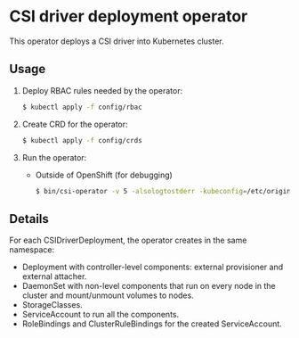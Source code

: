 # CSI driver deployment operator

This operator deploys a CSI driver into Kubernetes cluster.

## Usage

1. Deploy RBAC rules needed by the operator:
    ```bash
    $ kubectl apply -f config/rbac
    ```

2. Create CRD for the operator:
    ```bash
    $ kubectl apply -f config/crds
    ```

3. Run the operator:

    * Outside of OpenShift (for debugging)
      ```bash
      $ bin/csi-operator -v 5 -alsologtostderr -kubeconfig=/etc/origin/master/admin.kubeconfig
      ```

## Details

For each CSIDriverDeployment, the operator creates in the same namespace:

* Deployment with controller-level components: external provisioner and external attacher.
* DaemonSet with non-level components that run on every node in the cluster and mount/unmount volumes to nodes.
* StorageClasses.
* ServiceAccount to run all the components.
* RoleBindings and ClusterRuleBindings for the created ServiceAccount.